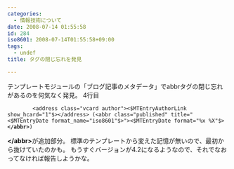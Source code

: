 ```yaml
---
categories:
  - 情報技術について
date: 2008-07-14 01:55:58
id: 284
iso8601: 2008-07-14T01:55:58+09:00
tags:
  - undef
title: タグの閉じ忘れを発見

---
```


テンプレートモジュールの「ブログ記事のメタデータ」でabbrタグの閉じ忘れがあるのを何気なく発見。
4行目
<pre><code>        &#60;address class=&#34;vcard author&#34;&#62;&#60;&#36;MTEntryAuthorLink show_hcard=&#34;1&#34;&#36;&#62;&#60;/address&#62; (&#60;abbr class=&#34;published&#34; title=&#34;&#60;&#36;MTEntryDate format_name=&#34;iso8601&#34;&#36;&#62;&#34;&#62;&#60;&#36;MTEntryDate format=&#34;%x %X&#34;&#36;&#62;<strong>&#60;/abbr&#62;</strong>)</code></pre>
<strong>&#60;/abbr&#62;</strong>が追加部分。
標準のテンプレートから変えた記憶が無いので、最初から抜けていたのかも。
もうすぐバージョンが4.2になるようなので、それでなおってなければ報告しようかな。
    	